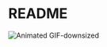 # README

![Animated GIF-downsized](https://user-images.githubusercontent.com/69741917/95195991-54331700-0812-11eb-8499-ec9bd38c8903.gif)
